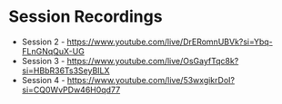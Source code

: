 # Session Recordings
- Session 2 - https://www.youtube.com/live/DrERomnUBVk?si=Ybq-FLnGNqQuX-UG
- Session 3 - https://www.youtube.com/live/OsGayfTqc8k?si=HBbR36Ts3SeyBILX
- Session 4 - https://www.youtube.com/live/53wxgikrDoI?si=CQ0WvPDw46H0qd77
